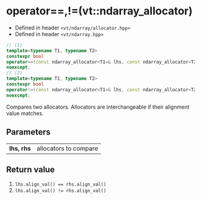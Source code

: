 operator==,!=(vt::ndarray_allocator)
====================================

- Defined in header `<vt/ndarray/allocator.hpp>`
- Defined in header `<vt/ndarray.hpp>`

```c++
// (1)
template<typename T1, typename T2>
constexpr bool
operator==(const ndarray_allocator<T1>& lhs, const ndarray_allocator<T2>& rhs)
noexcept;
// (2)
template<typename T1, typename T2>
constexpr bool
operator!=(const ndarray_allocator<T1>& lhs, const ndarray_allocator<T2>& rhs)
noexcept;
```

Compares two allocators. Allocators are interchangeable if their alignment value matches.

Parameters
----------

|||
------------ | ---------------------
**lhs, rhs** | allocators to compare

Return value
------------

1. `lhs.align_val() == rhs.align_val()`
2. `lhs.align_val() != rhs.align_val()`
